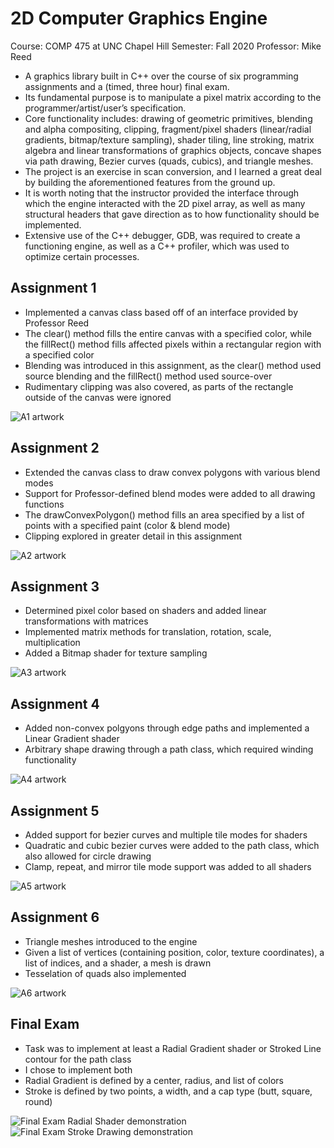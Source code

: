 # 2D Computer Graphics Engine
Course: COMP 475 at UNC Chapel Hill
Semester: Fall 2020
Professor: Mike Reed

 - A graphics library built in C++ over the course of six programming assignments and a (timed, three hour) final exam.
 - Its fundamental purpose is to manipulate a pixel matrix according to the programmer/artist/user’s specification.
 - Core functionality includes: drawing of geometric primitives, blending and alpha compositing, clipping, fragment/pixel shaders (linear/radial gradients, bitmap/texture sampling), shader tiling, line stroking, matrix algebra and linear transformations of graphics objects, concave shapes via path drawing, Bezier curves (quads, cubics), and triangle meshes.
 - The project is an exercise in scan conversion, and I learned a great deal by building the aforementioned features from the ground up.
 - It is worth noting that the instructor provided the interface through which the engine interacted with the 2D pixel array, as well as many structural headers that gave direction as to how functionality should be implemented.
 - Extensive use of the C++ debugger, GDB, was required to create a functioning engine, as well as a C++ profiler, which was used to optimize certain processes.

## Assignment 1
 - Implemented a canvas class based off of an interface provided by Professor Reed
 - The clear() method fills the entire canvas with a specified color, while the fillRect() method fills affected pixels within a rectangular region with a specified color
 - Blending was introduced in this assignment, as the clear() method used source blending and the fillRect() method used source-over
 - Rudimentary clipping was also covered, as parts of the rectangle outside of the canvas were ignored

![A1 artwork](readme_assets/pa1.png?raw=true)

## Assignment 2
 - Extended the canvas class to draw convex polygons with various blend modes
 - Support for Professor-defined blend modes were added to all drawing functions
 - The drawConvexPolygon() method fills an area specified by a list of points with a specified paint (color & blend mode)
 - Clipping explored in greater detail in this assignment

![A2 artwork](readme_assets/pa2.png?raw=true)

## Assignment 3
 - Determined pixel color based on shaders and added linear transformations with matrices
 - Implemented matrix methods for translation, rotation, scale, multiplication
 - Added a Bitmap shader for texture sampling

![A3 artwork](readme_assets/pa3.png?raw=true)

## Assignment 4
 - Added non-convex polgyons through edge paths and implemented a Linear Gradient shader
 - Arbitrary shape drawing through a path class, which required winding functionality

![A4 artwork](readme_assets/pa4.png?raw=true)

## Assignment 5
 - Added support for bezier curves and multiple tile modes for shaders
 - Quadratic and cubic bezier curves were added to the path class, which also allowed for circle drawing
 - Clamp, repeat, and mirror tile mode support was added to all shaders

![A5 artwork](readme_assets/pa5.png?raw=true)

## Assignment 6
 - Triangle meshes introduced to the engine
 - Given a list of vertices (containing position, color, texture coordinates), a list of indices, and a shader, a mesh is drawn
 - Tesselation of quads also implemented

![A6 artwork](readme_assets/pa6.png?raw=true)

## Final Exam
 - Task was to implement at least a Radial Gradient shader or Stroked Line contour for the path class
 - I chose to implement both
 - Radial Gradient is defined by a center, radius, and list of colors
 - Stroke is defined by two points, a width, and a cap type (butt, square, round)

![Final Exam Radial Shader demonstration](readme_assets/final_radial.png?raw=true)
![Final Exam Stroke Drawing demonstration](readme_assets/final_stroke.png?raw=true)
